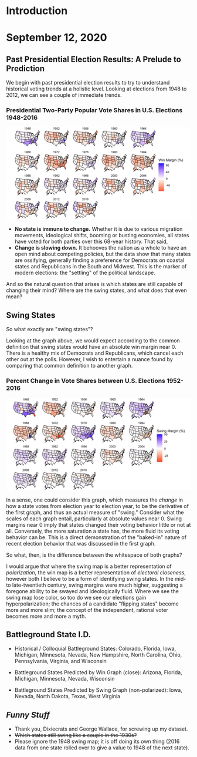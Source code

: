 # Introduction

# September 12, 2020



## Past Presidential Election Results: A Prelude to Prediction


We begin with past presidential election results to try to understand historical
voting trends at a holistic level. Looking at elections from 1948 to 2012, we
can see a couple of immediate trends.


### Presidential Two-Party Popular Vote Shares in U.S. Elections 1948-2016

![Win Margins](../figures/popvote_win_margin.png)


- **No state is immune to change.** Whether it is due to various migration
movements, ideological shifts, booming or busting economies, all states have
voted for both parties over this 68-year history. That said,
- **Change is slowing down.** It behooves the nation as a whole to have an open
mind about competing policies, but the data show that many states are ossifying,
generally finding a preference for Democrats on coastal states and Republicans
in the South and Midwest. This is the marker of modern elections: the "settling"
of the political landscape.


And so the natural question that arises is which states are still capable of
changing their mind? Where are the swing states, and what does that even mean?



## Swing States


So what exactly are "swing states"?

Looking at the graph above, we would expect according to the common definition
that swing states would have an absolute win margin near 0. There is a healthy
mix of Democrats and Republicans, which cancel each other out at the polls.
However, I wish to entertain a nuance found by comparing that common definition
to another graph.


### Percent Change in Vote Shares between U.S. Elections 1952-2016

![Swing Margins](../figures/popvote_swing_margin.png)


In a sense, one could consider this graph, which measures the _change_ in how a
state votes from election year to election year, to be the derivative of the
first graph, and thus an actual measure of "swing." Consider what the scales of
each graph entail, particularly at absolute values near 0. Swing margins near 0
imply that states changed their voting behavior little or not at all.
Conversely, the more saturation a state has, the more fluid its voting behavior
can be. This is a direct demonstration of the "baked-in" nature of recent
election behavior that was discussed in the first graph.

So what, then, is the difference between the whitespace of both graphs?

I would argue that where the swing map is a better representation of
_polarization_, the win map is a better representation of _electoral closeness_,
however both I believe to be a form of identifying swing states. In the mid- to
late-twentieth century, swing margins were much higher, suggesting a foregone
ability to be swayed and ideologically fluid. Where we see the swing map lose
color, so too do we see our elections gain hyperpolarization; the chances of a
candidate "flipping states" become more and more slim; the concept of the
independent, rational voter becomes more and more a myth.



## Battleground State I.D.


- Historical / Colloquial Battleground States: Colorado, Florida, Iowa,
Michigan, Minnesota, Nevada, New Hampshire, North Carolina, Ohio, Pennsylvania,
Virginia, and Wisconsin

- Battleground States Predicted by Win Graph (close): Arizona, Florida,
Michigan, Minnesota, Nevada, Wisconsin

- Battleground States Predicted by Swing Graph (non-polarized): Iowa, Nevada,
North Dakota, Texas, West Virginia



## **_Funny Stuff_**

- Thank you, Dixiecrats and George Wallace, for screwing up my dataset.
- ~~Which states still swing like a couple in the 1930s?~~
- Please ignore the 1948 swing map; it is off doing its own thing (2016 data
from one state rolled over to give a value to 1948 of the next state).
